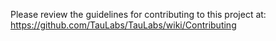 Please review the guidelines for contributing to this project at: https://github.com/TauLabs/TauLabs/wiki/Contributing
